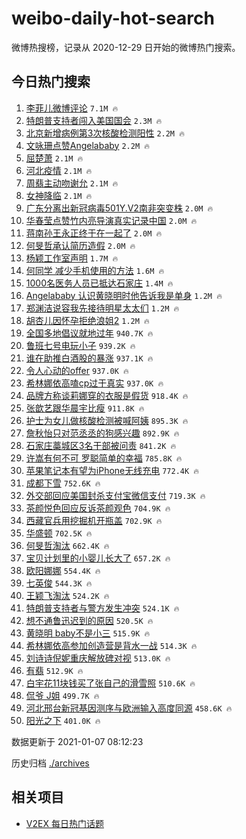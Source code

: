 # weibo-daily-hot-search

微博热搜榜，记录从 2020-12-29 日开始的微博热门搜索。

## 今日热门搜索

<!-- BEGIN -->

1. [李菲儿微博评论](https://s.weibo.com/weibo?q=%23%E6%9D%8E%E8%8F%B2%E5%84%BF%E5%BE%AE%E5%8D%9A%E8%AF%84%E8%AE%BA%23&Refer=top) `7.1M 🔥`
1. [特朗普支持者闯入美国国会](https://s.weibo.com/weibo?q=%23%E7%89%B9%E6%9C%97%E6%99%AE%E6%94%AF%E6%8C%81%E8%80%85%E9%97%AF%E5%85%A5%E7%BE%8E%E5%9B%BD%E5%9B%BD%E4%BC%9A%23&Refer=top) `2.3M 🔥`
1. [北京新增病例第3次核酸检测阳性](https://s.weibo.com/weibo?q=%23%E5%8C%97%E4%BA%AC%E6%96%B0%E5%A2%9E%E7%97%85%E4%BE%8B%E7%AC%AC3%E6%AC%A1%E6%A0%B8%E9%85%B8%E6%A3%80%E6%B5%8B%E9%98%B3%E6%80%A7%23&Refer=top) `2.2M 🔥`
1. [文咏珊点赞Angelababy](https://s.weibo.com/weibo?q=%E6%96%87%E5%92%8F%E7%8F%8A%E7%82%B9%E8%B5%9EAngelababy&Refer=top) `2.2M 🔥`
1. [屈楚萧](https://s.weibo.com/weibo?q=%E5%B1%88%E6%A5%9A%E8%90%A7&Refer=top) `2.1M 🔥`
1. [河北疫情](https://s.weibo.com/weibo?q=%E6%B2%B3%E5%8C%97%E7%96%AB%E6%83%85&Refer=top) `2.1M 🔥`
1. [周翡主动吻谢允](https://s.weibo.com/weibo?q=%E5%91%A8%E7%BF%A1%E4%B8%BB%E5%8A%A8%E5%90%BB%E8%B0%A2%E5%85%81&Refer=top) `2.1M 🔥`
1. [女神降临](https://s.weibo.com/weibo?q=%E5%A5%B3%E7%A5%9E%E9%99%8D%E4%B8%B4&Refer=top) `2.1M 🔥`
1. [广东分离出新冠病毒501Y.V2南非突变株](https://s.weibo.com/weibo?q=%23%E5%B9%BF%E4%B8%9C%E5%88%86%E7%A6%BB%E5%87%BA%E6%96%B0%E5%86%A0%E7%97%85%E6%AF%92501Y.V2%E5%8D%97%E9%9D%9E%E7%AA%81%E5%8F%98%E6%A0%AA%23&Refer=top) `2.0M 🔥`
1. [华春莹点赞竹内亮导演真实记录中国](https://s.weibo.com/weibo?q=%23%E5%8D%8E%E6%98%A5%E8%8E%B9%E7%82%B9%E8%B5%9E%E7%AB%B9%E5%86%85%E4%BA%AE%E5%AF%BC%E6%BC%94%E7%9C%9F%E5%AE%9E%E8%AE%B0%E5%BD%95%E4%B8%AD%E5%9B%BD%23&Refer=top) `2.0M 🔥`
1. [蒋南孙王永正终于在一起了](https://s.weibo.com/weibo?q=%23%E8%92%8B%E5%8D%97%E5%AD%99%E7%8E%8B%E6%B0%B8%E6%AD%A3%E7%BB%88%E4%BA%8E%E5%9C%A8%E4%B8%80%E8%B5%B7%E4%BA%86%23&Refer=top) `2.0M 🔥`
1. [何旻哲承认简历造假](https://s.weibo.com/weibo?q=%23%E4%BD%95%E6%97%BB%E5%93%B2%E6%89%BF%E8%AE%A4%E7%AE%80%E5%8E%86%E9%80%A0%E5%81%87%23&Refer=top) `2.0M 🔥`
1. [杨颖工作室声明](https://s.weibo.com/weibo?q=%23%E6%9D%A8%E9%A2%96%E5%B7%A5%E4%BD%9C%E5%AE%A4%E5%A3%B0%E6%98%8E%23&Refer=top) `1.7M 🔥`
1. [何同学 减少手机使用的方法](https://s.weibo.com/weibo?q=%E4%BD%95%E5%90%8C%E5%AD%A6%20%E5%87%8F%E5%B0%91%E6%89%8B%E6%9C%BA%E4%BD%BF%E7%94%A8%E7%9A%84%E6%96%B9%E6%B3%95&Refer=top) `1.6M 🔥`
1. [1000名医务人员已抵达石家庄](https://s.weibo.com/weibo?q=%231000%E5%90%8D%E5%8C%BB%E5%8A%A1%E4%BA%BA%E5%91%98%E5%B7%B2%E6%8A%B5%E8%BE%BE%E7%9F%B3%E5%AE%B6%E5%BA%84%23&Refer=top) `1.4M 🔥`
1. [Angelababy 认识黄晓明时他告诉我是单身](https://s.weibo.com/weibo?q=Angelababy%20%E8%AE%A4%E8%AF%86%E9%BB%84%E6%99%93%E6%98%8E%E6%97%B6%E4%BB%96%E5%91%8A%E8%AF%89%E6%88%91%E6%98%AF%E5%8D%95%E8%BA%AB&Refer=top) `1.2M 🔥`
1. [郑渊洁说容我先接待明星太太们](https://s.weibo.com/weibo?q=%23%E9%83%91%E6%B8%8A%E6%B4%81%E8%AF%B4%E5%AE%B9%E6%88%91%E5%85%88%E6%8E%A5%E5%BE%85%E6%98%8E%E6%98%9F%E5%A4%AA%E5%A4%AA%E4%BB%AC%23&Refer=top) `1.2M 🔥`
1. [胡杏儿因怀孕拒绝浪姐2](https://s.weibo.com/weibo?q=%23%E8%83%A1%E6%9D%8F%E5%84%BF%E5%9B%A0%E6%80%80%E5%AD%95%E6%8B%92%E7%BB%9D%E6%B5%AA%E5%A7%902%23&Refer=top) `1.2M 🔥`
1. [全国多地倡议就地过年](https://s.weibo.com/weibo?q=%23%E5%85%A8%E5%9B%BD%E5%A4%9A%E5%9C%B0%E5%80%A1%E8%AE%AE%E5%B0%B1%E5%9C%B0%E8%BF%87%E5%B9%B4%23&Refer=top) `940.7K 🔥`
1. [鲁班七号电玩小子](https://s.weibo.com/weibo?q=%23%E9%B2%81%E7%8F%AD%E4%B8%83%E5%8F%B7%E7%94%B5%E7%8E%A9%E5%B0%8F%E5%AD%90%23&Refer=top) `939.2K 🔥`
1. [谁在助推白酒股的暴涨](https://s.weibo.com/weibo?q=%23%E8%B0%81%E5%9C%A8%E5%8A%A9%E6%8E%A8%E7%99%BD%E9%85%92%E8%82%A1%E7%9A%84%E6%9A%B4%E6%B6%A8%23&Refer=top) `937.1K 🔥`
1. [令人心动的offer](https://s.weibo.com/weibo?q=%E4%BB%A4%E4%BA%BA%E5%BF%83%E5%8A%A8%E7%9A%84offer&Refer=top) `937.0K 🔥`
1. [希林娜依高嗑cp过于真实](https://s.weibo.com/weibo?q=%23%E5%B8%8C%E6%9E%97%E5%A8%9C%E4%BE%9D%E9%AB%98%E5%97%91cp%E8%BF%87%E4%BA%8E%E7%9C%9F%E5%AE%9E%23&Refer=top) `937.0K 🔥`
1. [品牌方称谈莉娜穿的衣服是假货](https://s.weibo.com/weibo?q=%23%E5%93%81%E7%89%8C%E6%96%B9%E7%A7%B0%E8%B0%88%E8%8E%89%E5%A8%9C%E7%A9%BF%E7%9A%84%E8%A1%A3%E6%9C%8D%E6%98%AF%E5%81%87%E8%B4%A7%23&Refer=top) `918.4K 🔥`
1. [张歆艺跟华晨宇比瘦](https://s.weibo.com/weibo?q=%23%E5%BC%A0%E6%AD%86%E8%89%BA%E8%B7%9F%E5%8D%8E%E6%99%A8%E5%AE%87%E6%AF%94%E7%98%A6%23&Refer=top) `911.8K 🔥`
1. [护士为女儿做核酸检测被喊阿姨](https://s.weibo.com/weibo?q=%23%E6%8A%A4%E5%A3%AB%E4%B8%BA%E5%A5%B3%E5%84%BF%E5%81%9A%E6%A0%B8%E9%85%B8%E6%A3%80%E6%B5%8B%E8%A2%AB%E5%96%8A%E9%98%BF%E5%A7%A8%23&Refer=top) `895.3K 🔥`
1. [詹秋怡只对范丞丞的狗感兴趣](https://s.weibo.com/weibo?q=%23%E8%A9%B9%E7%A7%8B%E6%80%A1%E5%8F%AA%E5%AF%B9%E8%8C%83%E4%B8%9E%E4%B8%9E%E7%9A%84%E7%8B%97%E6%84%9F%E5%85%B4%E8%B6%A3%23&Refer=top) `892.9K 🔥`
1. [石家庄藁城区3名干部被问责](https://s.weibo.com/weibo?q=%E7%9F%B3%E5%AE%B6%E5%BA%84%E8%97%81%E5%9F%8E%E5%8C%BA3%E5%90%8D%E5%B9%B2%E9%83%A8%E8%A2%AB%E9%97%AE%E8%B4%A3&Refer=top) `841.2K 🔥`
1. [许嵩有何不可 罗聪简单的幸福](https://s.weibo.com/weibo?q=%E8%AE%B8%E5%B5%A9%E6%9C%89%E4%BD%95%E4%B8%8D%E5%8F%AF%20%E7%BD%97%E8%81%AA%E7%AE%80%E5%8D%95%E7%9A%84%E5%B9%B8%E7%A6%8F&Refer=top) `785.8K 🔥`
1. [苹果笔记本有望为iPhone无线充电](https://s.weibo.com/weibo?q=%E8%8B%B9%E6%9E%9C%E7%AC%94%E8%AE%B0%E6%9C%AC%E6%9C%89%E6%9C%9B%E4%B8%BAiPhone%E6%97%A0%E7%BA%BF%E5%85%85%E7%94%B5&Refer=top) `772.4K 🔥`
1. [成都下雪](https://s.weibo.com/weibo?q=%E6%88%90%E9%83%BD%E4%B8%8B%E9%9B%AA&Refer=top) `752.6K 🔥`
1. [外交部回应美国封杀支付宝微信支付](https://s.weibo.com/weibo?q=%23%E5%A4%96%E4%BA%A4%E9%83%A8%E5%9B%9E%E5%BA%94%E7%BE%8E%E5%9B%BD%E5%B0%81%E6%9D%80%E6%94%AF%E4%BB%98%E5%AE%9D%E5%BE%AE%E4%BF%A1%E6%94%AF%E4%BB%98%23&Refer=top) `719.3K 🔥`
1. [茶颜悦色回应反诉茶颜观色](https://s.weibo.com/weibo?q=%E8%8C%B6%E9%A2%9C%E6%82%A6%E8%89%B2%E5%9B%9E%E5%BA%94%E5%8F%8D%E8%AF%89%E8%8C%B6%E9%A2%9C%E8%A7%82%E8%89%B2&Refer=top) `704.9K 🔥`
1. [西藏官兵用挖掘机开瓶盖](https://s.weibo.com/weibo?q=%23%E8%A5%BF%E8%97%8F%E5%AE%98%E5%85%B5%E7%94%A8%E6%8C%96%E6%8E%98%E6%9C%BA%E5%BC%80%E7%93%B6%E7%9B%96%23&Refer=top) `702.9K 🔥`
1. [华盛顿](https://s.weibo.com/weibo?q=%E5%8D%8E%E7%9B%9B%E9%A1%BF&Refer=top) `702.5K 🔥`
1. [何旻哲淘汰](https://s.weibo.com/weibo?q=%23%E4%BD%95%E6%97%BB%E5%93%B2%E6%B7%98%E6%B1%B0%23&Refer=top) `662.4K 🔥`
1. [宝贝计划里的小婴儿长大了](https://s.weibo.com/weibo?q=%23%E5%AE%9D%E8%B4%9D%E8%AE%A1%E5%88%92%E9%87%8C%E7%9A%84%E5%B0%8F%E5%A9%B4%E5%84%BF%E9%95%BF%E5%A4%A7%E4%BA%86%23&Refer=top) `657.2K 🔥`
1. [欧阳娜娜](https://s.weibo.com/weibo?q=%E6%AC%A7%E9%98%B3%E5%A8%9C%E5%A8%9C&Refer=top) `554.4K 🔥`
1. [七英俊](https://s.weibo.com/weibo?q=%E4%B8%83%E8%8B%B1%E4%BF%8A&Refer=top) `544.3K 🔥`
1. [王颖飞淘汰](https://s.weibo.com/weibo?q=%E7%8E%8B%E9%A2%96%E9%A3%9E%E6%B7%98%E6%B1%B0&Refer=top) `524.2K 🔥`
1. [特朗普支持者与警方发生冲突](https://s.weibo.com/weibo?q=%E7%89%B9%E6%9C%97%E6%99%AE%E6%94%AF%E6%8C%81%E8%80%85%E4%B8%8E%E8%AD%A6%E6%96%B9%E5%8F%91%E7%94%9F%E5%86%B2%E7%AA%81&Refer=top) `524.1K 🔥`
1. [想不通鲁迅迟到的原因](https://s.weibo.com/weibo?q=%23%E6%83%B3%E4%B8%8D%E9%80%9A%E9%B2%81%E8%BF%85%E8%BF%9F%E5%88%B0%E7%9A%84%E5%8E%9F%E5%9B%A0%23&Refer=top) `520.5K 🔥`
1. [黄晓明 baby不是小三](https://s.weibo.com/weibo?q=%E9%BB%84%E6%99%93%E6%98%8E%20baby%E4%B8%8D%E6%98%AF%E5%B0%8F%E4%B8%89&Refer=top) `515.9K 🔥`
1. [希林娜依高参加创造营是背水一战](https://s.weibo.com/weibo?q=%23%E5%B8%8C%E6%9E%97%E5%A8%9C%E4%BE%9D%E9%AB%98%E5%8F%82%E5%8A%A0%E5%88%9B%E9%80%A0%E8%90%A5%E6%98%AF%E8%83%8C%E6%B0%B4%E4%B8%80%E6%88%98%23&Refer=top) `514.3K 🔥`
1. [刘诗诗倪妮重庆解放碑对视](https://s.weibo.com/weibo?q=%23%E5%88%98%E8%AF%97%E8%AF%97%E5%80%AA%E5%A6%AE%E9%87%8D%E5%BA%86%E8%A7%A3%E6%94%BE%E7%A2%91%E5%AF%B9%E8%A7%86%23&Refer=top) `513.0K 🔥`
1. [有翡](https://s.weibo.com/weibo?q=%E6%9C%89%E7%BF%A1&Refer=top) `512.9K 🔥`
1. [白宇花11块钱买了张自己的滑雪照](https://s.weibo.com/weibo?q=%23%E7%99%BD%E5%AE%87%E8%8A%B111%E5%9D%97%E9%92%B1%E4%B9%B0%E4%BA%86%E5%BC%A0%E8%87%AA%E5%B7%B1%E7%9A%84%E6%BB%91%E9%9B%AA%E7%85%A7%23&Refer=top) `510.6K 🔥`
1. [侃爷 J姐](https://s.weibo.com/weibo?q=%E4%BE%83%E7%88%B7%20J%E5%A7%90&Refer=top) `499.7K 🔥`
1. [河北邢台新冠基因测序与欧洲输入高度同源](https://s.weibo.com/weibo?q=%23%E6%B2%B3%E5%8C%97%E9%82%A2%E5%8F%B0%E6%96%B0%E5%86%A0%E5%9F%BA%E5%9B%A0%E6%B5%8B%E5%BA%8F%E4%B8%8E%E6%AC%A7%E6%B4%B2%E8%BE%93%E5%85%A5%E9%AB%98%E5%BA%A6%E5%90%8C%E6%BA%90%23&Refer=top) `458.6K 🔥`
1. [阳光之下](https://s.weibo.com/weibo?q=%E9%98%B3%E5%85%89%E4%B9%8B%E4%B8%8B&Refer=top) `401.0K 🔥`

数据更新于 2021-01-07 08:12:23

<!-- END -->

历史归档 [./archives](./archives)

## 相关项目

- [V2EX 每日热门话题](https://github.com/realLeonardo/v2ex-daily-hot-topic)
